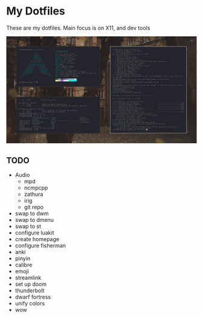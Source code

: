 # My Dotfiles
These are my dotfiles. Main focus is on X11, and dev tools

![current desktop](scrots/2022-11-18-105928_1920x1080_scrot.png)

## TODO
* Audio
    * mpd
    * ncmpcpp
    * zathura
    * irig
    * git repo
* swap to dwm
* swap to dmenu
* swap to st
* configure luakit
* create homepage
* configure fisherman
* anki
* pinyin
* calibre
* emoji
* streamlink
* set up doom
* thunderbolt
* dwarf fortress 
* unify colors
* wow
